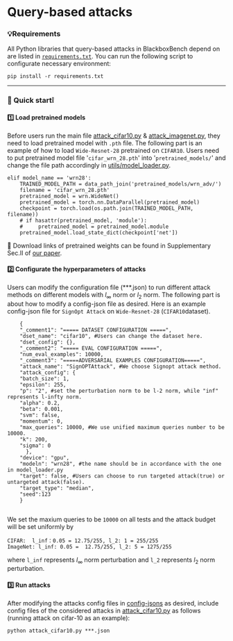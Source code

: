 # Query-based attacks

### 💡Requirements

All Python libraries that query-based attacks in BlackboxBench depend on are listed in [`requirements.txt`](requirements.txt). You can run the following script to configurate necessary environment:

```
pip install -r requirements.txt
```

------

### 🤩 Quick start❕

#### 1️⃣ Load pretrained models

Before users run the main file [attack_cifar10.py](attack_cifar10.py) & [attack_imagenet.py](attack_imagenet.py), they need to load pretrained model with `.pth` file. The following part is an example of how to load `Wide-Resnet-28` pretrained on `CIFAR10`. Users need to put pretrained model file '`cifar_wrn_28.pth`' into '`pretrained_models/`' and change the file path accordingly in [utils/model_loader.py](utils/model_loader.py).

```
elif model_name == 'wrn28':
	TRAINED_MODEL_PATH = data_path_join('pretrained_models/wrn_adv/')
	filename = 'cifar_wrn_28.pth'
	pretrained_model = wrn.WideNet()
	pretrained_model = torch.nn.DataParallel(pretrained_model)
	checkpoint = torch.load(os.path.join(TRAINED_MODEL_PATH, filename))
	# if hasattr(pretrained_model, 'module'):
	#     pretrained_model = pretrained_model.module
	pretrained_model.load_state_dict(checkpoint['net'])
```

🔗 Download links of pretrained weights can be found in Supplementary Sec.II of [our paper](https://arxiv.org/abs/2312.16979). 

#### 2️⃣ Configurate the hyperparameters of attacks

Users can modify the configuration file (***.json) to run different attack methods on different models with $l_\infty$ norm or $l_2$ norm. The following part is about how to modify a config-json file as desired. Here is an example config-json file for `SignOpt Attack` on `Wide-Resnet-28` (`CIFAR10`dataset).

```
	{
	"_comment1": "===== DATASET CONFIGURATION =====",
	"dset_name": "cifar10", #Users can change the dataset here.
	"dset_config": {},
	"_comment2": "===== EVAL CONFIGURATION =====",
	"num_eval_examples": 10000,  
	"_comment3": "=====ADVERSARIAL EXAMPLES CONFIGURATION=====",
	"attack_name": "SignOPTAttack", #We choose Signopt attack method.
	"attack_config": {
	"batch_size": 1,
	"epsilon": 255,
	"p": "2", #set the perturbation norm to be l-2 norm, while "inf" represents l-infty norm.
	"alpha": 0.2,
	"beta": 0.001,
	"svm": false,
	"momentum": 0,
	"max_queries": 10000, #We use unified maximum queries number to be 10000. 
	"k": 200,
	"sigma": 0
	  },
	"device": "gpu",
	"modeln": "wrn28", #the name should be in accordance with the one in model_loader.py
	"target": false, #Users can choose to run targeted attack(true) or untargeted attack(false).
	"target_type": "median",
	"seed":123
	}
  
```

We set the maxium queries to be `10000` on all tests and the attack budget will be set uniformly by 

```
CIFAR: 	l_inf：0.05 = 12.75/255, l_2: 1 = 255/255
ImageNet: l_inf: 0.05 =  12.75/255, l_2: 5 = 1275/255	
```

where `l_inf` represents $l_\infty$ norm perturbation and `l_2` represents $l_2$ norm perturbation.



#### 3️⃣ Run attacks

After modifying the attacks config files in [config-jsons](config-jsons) as desired, include config files of the considered attacks in [attack_cifar10.py](attack_cifar10.py) as follows (running attack on cifar-10 as an example):

```
python attack_cifar10.py ***.json
```

